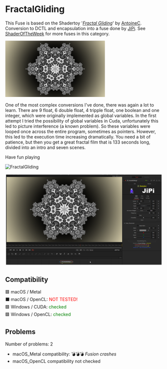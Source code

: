 # FractalGliding

This Fuse is based on the Shadertoy '_[Fractal Gliding](https://www.shadertoy.com/view/ftGGDR)_' by [AntoineC](https://www.shadertoy.com/user/AntoineC). Conversion to DCTL and encapsulation into a fuse done by [JiPi](../../Site/Profiles/JiPi.md). See [ShaderOfTheWeek](README.md) for more fuses in this category.

[![FractalGliding Thumbnail](FractalGliding.png)](https://www.shadertoy.com/view/ftGGDR "View on Shadertoy.com")



<!-- +++ DO NOT REMOVE THIS COMMENT +++ DO NOT ADD OR EDIT ANY TEXT BEFORE THIS LINE +++ IT WOULD BE A REALLY BAD IDEA +++ -->

One of the most complex conversions I've done, there was again a lot to learn.
There are 9 float, 6 double float, 4 tripple float, one boolean and one integer, which were originally implemented as global variables. In the first attempt I tried the possibility of global variables in Cuda, unfortunately this led to picture interference (a known problem). So these variables were looped once across the entire program, sometimes as pointers. However, this led to the execution time increasing dramatically. You need a bit of patience, but then you get a great fractal film that is 133 seconds long, divided into an intro and seven scenes.

Have fun playing

![FractalGliding](https://user-images.githubusercontent.com/78935215/144676583-8f728705-53d6-4c52-8302-a9e9a88c780b.gif)


[![FractalGliding](FractalGliding_screenshot.png)](FractalGliding.fuse)

<!-- +++ DO NOT REMOVE THIS COMMENT +++ DO NOT EDIT ANY TEXT THAT COMES AFTER THIS LINE +++ TRUST ME: JUST DON'T DO IT +++ -->

## Compatibility

🟥 macOS / Metal<br />
⬛ macOS / OpenCL: <span style="color:red; ">NOT TESTED!</span><br />
🟩 Windows / CUDA: <span style="color:green; ">checked</span><br />
🟩 Windows / OpenCL: <span style="color:green; ">checked</span><br />


## Problems

Number of problems: 2

- macOS_Metal compatibility: 💣💣💣 *Fusion crashes*
- macOS_OpenCL compatibility not checked



